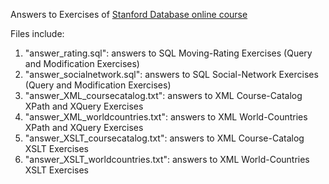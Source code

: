 Answers to Exercises of [Stanford Database online course](https://class.stanford.edu/courses/Home/Databases/Engineering/about)

Files include:
1) "answer_rating.sql": answers to SQL Moving-Rating Exercises (Query and Modification Exercises)
2) "answer_socialnetwork.sql": answers to SQL Social-Network Exercises (Query and Modification Exercises)
3) "answer_XML_coursecatalog.txt": answers to XML Course-Catalog XPath and XQuery Exercises
4) "answer_XML_worldcountries.txt": answers to XML World-Countries XPath and XQuery Exercises
4) "answer_XSLT_coursecatalog.txt": answers to XML Course-Catalog XSLT Exercises
4) "answer_XSLT_worldcountries.txt": answers to XML World-Countries XSLT Exercises

